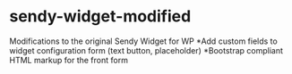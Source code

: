 # sendy-widget-modified
Modifications to the original Sendy Widget for WP
*Add custom fields to widget configuration form (text button, placeholder)
*Bootstrap compliant HTML markup for the front form
